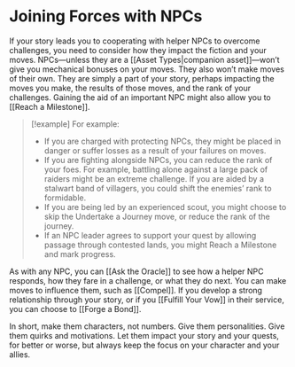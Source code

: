 # Joining Forces with NPCs
If your story leads you to cooperating with helper NPCs to overcome challenges, you need to consider how they impact the fiction and your moves. NPCs—unless they are a [[Asset Types|companion asset]]—won’t give you mechanical bonuses on your moves. They also won’t make moves of their own. They are simply a part of your story, perhaps impacting the moves you make, the results of those moves, and the rank of your challenges. Gaining the aid of an important NPC might also allow you to [[Reach a Milestone]].

>[!example] For example:
>- If you are charged with protecting NPCs, they might be placed in danger or suffer losses as a result of your failures on moves.
>- If you are fighting alongside NPCs, you can reduce the rank of your foes. For example, battling alone against a large pack of raiders might be an extreme challenge. If you are aided by a stalwart band of villagers, you could shift the enemies’ rank to formidable.
>- If you are being led by an experienced scout, you might choose to skip the Undertake a Journey move, or reduce the rank of the journey.
>- If an NPC leader agrees to support your quest by allowing passage through contested lands, you might Reach a Milestone and mark progress.

As with any NPC, you can [[Ask the Oracle]] to see how a helper NPC responds, how they fare in a challenge, or what they do next. You can make moves to influence them, such as [[Compel]]. If you develop a strong relationship through your story, or if you [[Fulfill Your Vow]] in their service, you can choose to [[Forge a Bond]].

In short, make them characters, not numbers. Give them personalities. Give them quirks and motivations. Let them impact your story and your quests, for better or worse, but always keep the focus on your character and your allies.